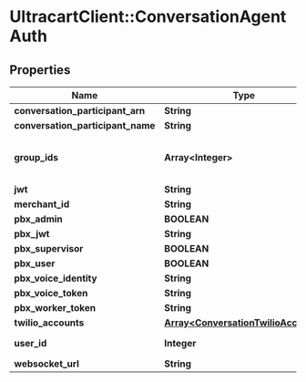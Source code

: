 # UltracartClient::ConversationAgentAuth

## Properties
Name | Type | Description | Notes
------------ | ------------- | ------------- | -------------
**conversation_participant_arn** | **String** |  | [optional] 
**conversation_participant_name** | **String** |  | [optional] 
**group_ids** | **Array&lt;Integer&gt;** | UltraCart Groups this user belongs to | [optional] 
**jwt** | **String** |  | [optional] 
**merchant_id** | **String** |  | [optional] 
**pbx_admin** | **BOOLEAN** |  | [optional] 
**pbx_jwt** | **String** |  | [optional] 
**pbx_supervisor** | **BOOLEAN** |  | [optional] 
**pbx_user** | **BOOLEAN** |  | [optional] 
**pbx_voice_identity** | **String** |  | [optional] 
**pbx_voice_token** | **String** |  | [optional] 
**pbx_worker_token** | **String** |  | [optional] 
**twilio_accounts** | [**Array&lt;ConversationTwilioAccount&gt;**](ConversationTwilioAccount.md) |  | [optional] 
**user_id** | **Integer** | UltraCart User ID | [optional] 
**websocket_url** | **String** |  | [optional] 


